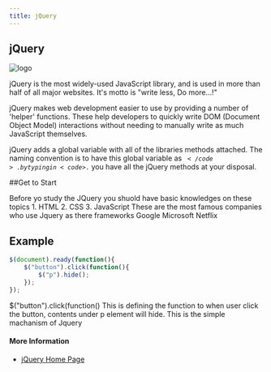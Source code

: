 ```yaml
---
title: jQuery
---
```


## jQuery

![logo](https://upload.wikimedia.org/wikipedia/en/thumb/9/9e/JQuery_logo.svg/250px-JQuery_logo.svg.png "jQuery logo")

jQuery is the most widely-used JavaScript library, and is used in more than half of all major websites. It's motto is "write less, Do more...!"

jQuery makes web development easier to use by providing a number of 'helper' functions. These help developers to quickly write DOM (Document Object Model) interactions without needing to manually write as much JavaScript themselves.

jQuery adds a global variable with all of the libraries methods attached. The naming convention is to have this global variable as <code>$</code>. by typing in <code>$.</code> you have all the jQuery methods at your disposal.

##Get to Start

Before yo study the JQuery you shuold have basic knowledges on these topics
    1. HTML
    2. CSS
    3. JavaScript
These are the most famous companies who use Jquery as there frameworks
    Google
    Microsoft
    Netflix
## Example



```javascript
$(document).ready(function(){
    $("button").click(function(){
        $("p").hide();
    });
});
```
  $("button").click(function() This is defining the function to when user click the button, contents under p element will hide. This is the simple machanism of Jquery
  
#### More Information
* [jQuery Home Page](https://jquery.com/)

